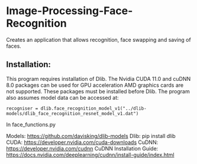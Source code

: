 # Image-Processing-Face-Recognition

Creates an application that allows recognition, face swapping and saving of faces.

## Installation:

This program requires installation of Dlib. The Nvidia CUDA 11.0 and cuDNN 8.0 packages can be used for GPU acceleration AMD graphics cards are not supported. These packages must be installed before Dlib. The program also assumes model data can be accessed at:
```dlib.shape_predictor("../dlib-models/shape_predictor_68_face_landmarks.dat")
recogniser = dlib.face_recognition_model_v1("../dlib-models/dlib_face_recognition_resnet_model_v1.dat")
```
In face_functions.py

Models: https://github.com/davisking/dlib-models 
Dlib: pip install dlib
CUDA: https://developer.nvidia.com/cuda-downloads
CuDNN: https://developer.nvidia.com/cudnn
CuDNN Installation Guide: https://docs.nvidia.com/deeplearning/cudnn/install-guide/index.html
